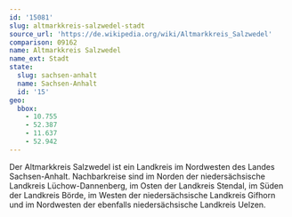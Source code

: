```yaml
---
id: '15081'
slug: altmarkkreis-salzwedel-stadt
source_url: 'https://de.wikipedia.org/wiki/Altmarkkreis_Salzwedel'
comparison: 09162
name: Altmarkkreis Salzwedel
name_ext: Stadt
state:
  slug: sachsen-anhalt
  name: Sachsen-Anhalt
  id: '15'
geo:
  bbox:
    - 10.755
    - 52.387
    - 11.637
    - 52.942
---
```


Der Altmarkkreis Salzwedel ist ein Landkreis im Nordwesten des Landes Sachsen-Anhalt. Nachbarkreise sind im Norden der niedersächsische Landkreis Lüchow-Dannenberg, im Osten der Landkreis Stendal, im Süden der Landkreis Börde, im Westen der niedersächsische Landkreis Gifhorn und im Nordwesten der ebenfalls niedersächsische Landkreis Uelzen.
